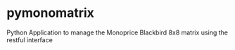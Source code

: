 # pymonomatrix
Python Application to manage the Monoprice Blackbird 8x8 matrix using the restful interface

